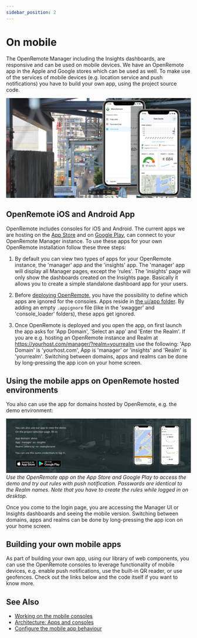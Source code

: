 ```yaml
---
sidebar_position: 2
---
```


# On mobile

The OpenRemote Manager including the Insights dashboards, are responsive and can be used on mobile devices. We have an OpenRemote app in the Apple and Google stores which can be used as well. To make use of the services of mobile devices (e.g. location service and push notifications) you have to build your own app, using the project source code.

![Creating dashboard apps OpenRemote](img/creating-dashboard-apps.png)

## OpenRemote iOS and Android App

OpenRemote includes consoles for iOS and Android. The current apps we are hosting on the [App Store](https://apps.apple.com/nl/app/openremote-app/id1526315885?mt=8) and on [Google Play](https://play.google.com/store/apps/details?id=io.openremote.app&pcampaignid=pcampaignidMKT-Other-global-all-co-prtnr-py-PartBadge-Mar2515-1), can connect to your OpenRemote Manager instance. To use these apps for your own OpenRemote installation follow these three steps:

1. By default you can view two types of apps for your OpenRemote instance, the 'manager' app and the 'insights' app. The 'manager' app will display all Manager pages, except the 'rules'. The 'insights' page will only show the dashboards created on the Insights page. Basically it allows you to create a simple standalone dashboard app for your users.
 
2. Before [deploying OpenRemote](../deploying/custom-deployment.md), you have the possibility to define which apps are ignored for the consoles. Apps reside in [the ui/app folder](https://github.com/openremote/openremote/tree/master/ui/app). By adding an empty `.appignore` file (like in the 'swagger' and 'console_loader' folders), these apps get ignored.

3. Once OpenRemote is deployed and you open the app, on first launch the app asks for 'App Domain', 'Select an app' and 'Enter the Realm'. If you are e.g. hosting an OpenRemote instance and Realm at https://yourhost.com/manager/?realm=yourrealm use the following: 'App Domain' is 'yourhost.com', App is 'manager' or 'insights' and 'Realm' is 'yourrealm'. Switching between domains, apps and realms can be done by long-pressing the app icon on your home screen.

## Using the mobile apps on OpenRemote hosted environments

You also can use the app for domains hosted by OpenRemote, e.g. the demo environment:

![](img/use-app-to-view-demo.png)
_Use the OpenRemote app on the App Store and Google Play to access the demo and try out rules with push notification. Passwords are identical to the Realm names. Note that you have to create the rules while logged in on desktop._

Once you come to the login page, you are accessing the Manager UI or Insights dashboards and seeing the mobile version. Switching between domains, apps and realms can be done by long-pressing the app icon on your home screen.

## Building your own mobile apps

As part of building your own app, using our library of web components, you can use the OpenRemote consoles to leverage functionality of mobile devices, e.g. enable push notifications, use the built-in QR reader, or use geofences. Check out the links below and the code itself if you want to know more. 

## See Also
- [Working on the mobile consoles](../../developer-guide/working-on-the-mobile-consoles.md)
- [Architecture: Apps and consoles](../../architecture/apps-and-consoles.md)
- [Configure the mobile app behaviour](../../tutorials/configure-mobile-app-behaviour.md)
